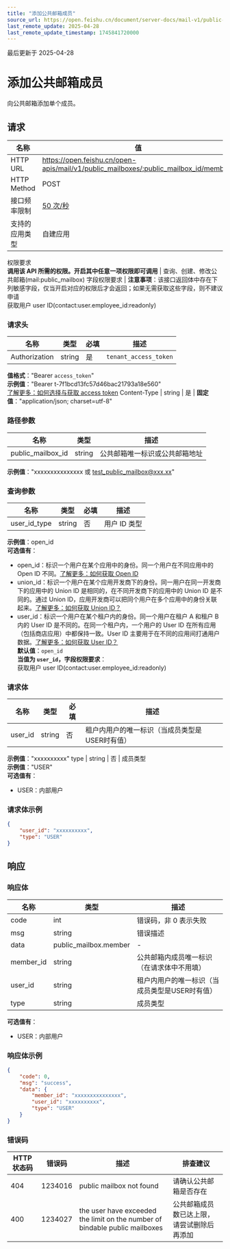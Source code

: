 ```yaml
---
title: "添加公共邮箱成员"
source_url: https://open.feishu.cn/document/server-docs/mail-v1/public-mailbox/public_mailbox-member/create
last_remote_update: 2025-04-28
last_remote_update_timestamp: 1745841720000
---
```

最后更新于 2025-04-28

# 添加公共邮箱成员

向公共邮箱添加单个成员。

## 请求
名称 | 值
---|---
HTTP URL | https://open.feishu.cn/open-apis/mail/v1/public_mailboxes/:public_mailbox_id/members
HTTP Method | POST
接口频率限制 | [50 次/秒](https://open.feishu.cn/document/ukTMukTMukTM/uUzN04SN3QjL1cDN)
支持的应用类型 | 自建应用
权限要求  
            **调用该 API 所需的权限。开启其中任意一项权限即可调用** | 查询、创建、修改公共邮箱(mail:public_mailbox)
字段权限要求 | **注意事项**：该接口返回体中存在下列敏感字段，仅当开启对应的权限后才会返回；如果无需获取这些字段，则不建议申请  
        获取用户 user ID(contact:user.employee_id:readonly)

### 请求头

名称 | 类型 | 必填 | 描述
--- | --- | --- | ---
Authorization | string | 是 | `tenant_access_token`  
**值格式**："Bearer `access_token`"  
**示例值**："Bearer t-7f1bcd13fc57d46bac21793a18e560"  
[了解更多：如何选择与获取 access token](https://open.feishu.cn/document/uAjLw4CM/ugTN1YjL4UTN24CO1UjN/trouble-shooting/how-to-choose-which-type-of-token-to-use)
Content-Type | string | 是 | **固定值**："application/json; charset=utf-8"

### 路径参数

名称 | 类型 | 描述
--- | --- | ---
public_mailbox_id | string | 公共邮箱唯一标识或公共邮箱地址  
**示例值**："xxxxxxxxxxxxxxx 或 test_public_mailbox@xxx.xx"

### 查询参数

名称 | 类型 | 必填 | 描述
--- | --- | --- | ---
user_id_type | string | 否 | 用户 ID 类型  
**示例值**：open_id  
**可选值有**：  
- open_id：标识一个用户在某个应用中的身份。同一个用户在不同应用中的 Open ID 不同。[了解更多：如何获取 Open ID](https://open.feishu.cn/document/uAjLw4CM/ugTN1YjL4UTN24CO1UjN/trouble-shooting/how-to-obtain-openid)  
- union_id：标识一个用户在某个应用开发商下的身份。同一用户在同一开发商下的应用中的 Union ID 是相同的，在不同开发商下的应用中的 Union ID 是不同的。通过 Union ID，应用开发商可以把同个用户在多个应用中的身份关联起来。[了解更多：如何获取 Union ID？](https://open.feishu.cn/document/uAjLw4CM/ugTN1YjL4UTN24CO1UjN/trouble-shooting/how-to-obtain-union-id)  
- user_id：标识一个用户在某个租户内的身份。同一个用户在租户 A 和租户 B 内的 User ID 是不同的。在同一个租户内，一个用户的 User ID 在所有应用（包括商店应用）中都保持一致。User ID 主要用于在不同的应用间打通用户数据。[了解更多：如何获取 User ID？](https://open.feishu.cn/document/uAjLw4CM/ugTN1YjL4UTN24CO1UjN/trouble-shooting/how-to-obtain-user-id)  
**默认值**：`open_id`  
**当值为 `user_id`，字段权限要求**：  
获取用户 user ID(contact:user.employee_id:readonly)

### 请求体

名称 | 类型 | 必填 | 描述
--- | --- | --- | ---
user_id | string | 否 | 租户内用户的唯一标识（当成员类型是USER时有值）  
**示例值**："xxxxxxxxxx"
type | string | 否 | 成员类型  
**示例值**："USER"  
**可选值有**：  
- USER：内部用户

### 请求体示例
```json
{
    "user_id": "xxxxxxxxxx",
    "type": "USER"
}
```

## 响应

### 响应体

名称 | 类型 | 描述
--- | --- | ---
code | int | 错误码，非 0 表示失败
msg | string | 错误描述
data | public_mailbox.member | \-
member_id | string | 公共邮箱内成员唯一标识（在请求体中不用填）
user_id | string | 租户内用户的唯一标识（当成员类型是USER时有值）
type | string | 成员类型  
**可选值有**：  
- USER：内部用户

### 响应体示例
```json
{
    "code": 0,
    "msg": "success",
    "data": {
        "member_id": "xxxxxxxxxxxxxxx",
        "user_id": "xxxxxxxxxx",
        "type": "USER"
    }
}
```

### 错误码

HTTP状态码 | 错误码 | 描述 | 排查建议
--- | --- | --- | ---
404 | 1234016 | public mailbox not found | 请确认公共邮箱是否存在
400 | 1234027 | the user have exceeded the limit on the number of bindable public mailboxes | 公共邮箱成员数已达上限，请尝试删除后再添加
